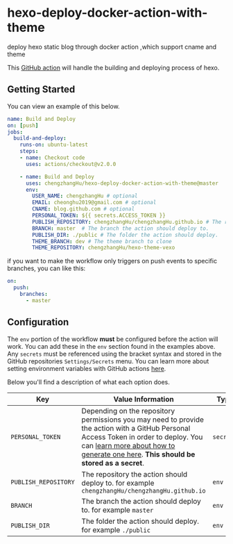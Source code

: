 # hexo-deploy-docker-action-with-theme
deploy hexo static blog through docker action ,which support  cname and theme 

This [GitHub action](https://github.com/features/actions) will handle the building and deploying process of hexo.

## Getting Started

You can view an example of this below.

```yml
name: Build and Deploy
on: [push]
jobs:
  build-and-deploy:
    runs-on: ubuntu-latest
    steps:
    - name: Checkout code
      uses: actions/checkout@v2.0.0

    - name: Build and Deploy
      uses: chengzhangHu/hexo-deploy-docker-action-with-theme@master
      env:
        USER_NAME: chengzhangHu # optional
        EMAIL: cheonghu2019@gmail.com # optional
        CNAME: blog.github.com # optional
        PERSONAL_TOKEN: ${{ secrets.ACCESS_TOKEN }}
        PUBLISH_REPOSITORY: chengzhangHu/chengzhangHu.github.io # The repository the action should deploy to.
        BRANCH: master  # The branch the action should deploy to.
        PUBLISH_DIR: ./public # The folder the action should deploy.
        THEME_BRANCH: dev # The theme branch to clone 
        THEME_REPOSITORY: chengzhangHu/hexo-theme-vexo
```

if you want to make the workflow only triggers on push events to specific branches, you can like this: 

```yml
on:
  push:	
    branches:	
      - master
```

## Configuration

The `env` portion of the workflow **must** be configured before the action will work. You can add these in the `env` section found in the examples above. Any `secrets` must be referenced using the bracket syntax and stored in the GitHub repositories `Settings/Secrets` menu. You can learn more about setting environment variables with GitHub actions [here](https://help.github.com/en/articles/workflow-syntax-for-github-actions#jobsjob_idstepsenv).

Below you'll find a description of what each option does.

| Key  | Value Information | Type | Required |
| ------------- | ------------- | ------------- | ------------- |
| `PERSONAL_TOKEN`  | Depending on the repository permissions you may need to provide the action with a GitHub Personal Access Token in order to deploy. You can [learn more about how to generate one here](https://help.github.com/en/articles/creating-a-personal-access-token-for-the-command-line). **This should be stored as a secret**. | `secrets` | **Yes** |
| `PUBLISH_REPOSITORY`  | The repository the action should deploy to. for example `chengzhangHu/chengzhangHu.github.io` | `env` | **Yes** |
| `BRANCH`  | The branch the action should deploy to. for example `master` | `env` | **Yes** |
| `PUBLISH_DIR`  | The folder the action should deploy. for example `./public`| `env` | **Yes** |

